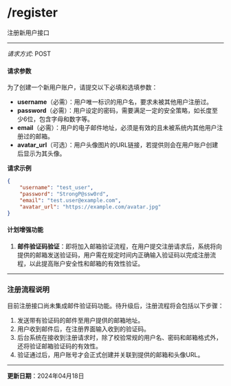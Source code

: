 # /register

注册新用户接口

---

*请求方式*: POST

#### 请求参数

为了创建一个新用户账户，请提交以下必填和选填参数：

- **username**（必需）：用户唯一标识的用户名，要求未被其他用户注册过。
- **password**（必需）：用户设定的密码，需要满足一定的安全策略，如长度至少6位，包含字母和数字等。
- **email**（必需）：用户的电子邮件地址，必须是有效的且未被系统内其他用户注册过的邮箱。
- **avatar_url**（可选）：用户头像图片的URL链接，若提供则会在用户账户创建后显示为其头像。

**请求示例**

```json
{
    "username": "test_user",
    "password": "StrongP@ssw0rd",
    "email": "test.user@example.com",
    "avatar_url": "https://example.com/avatar.jpg"
}
```

#### 计划增强功能

1. **邮件验证码验证**：即将加入邮箱验证流程，在用户提交注册请求后，系统将向提供的邮箱发送验证码，用户需在规定时间内正确输入验证码以完成注册流程，以此提高账户安全性和邮箱的有效性验证。

---

### 注册流程说明

目前注册接口尚未集成邮件验证码功能。待升级后，注册流程将会包括以下步骤：

1. 发送带有验证码的邮件至用户提供的邮箱地址。
2. 用户收到邮件后，在注册界面输入收到的验证码。
3. 后台系统在接收到注册请求时，除了校验常规的用户名、密码和邮箱格式外，还将验证邮箱验证码的有效性。
4. 验证通过后，用户账号才会正式创建并关联到提供的邮箱和头像URL。

---

**更新日期**：2024年04月18日

